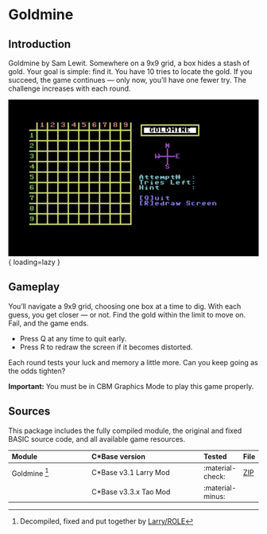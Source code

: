 <style>
    table th:first-of-type {
        width: 40%;
    }
    table th:nth-of-type(2) {
        width: 100%;
    }
    table th:nth-of-type(3) {
        width: 100%;
    }
    table th:nth-of-type(4) {
        width: 100%;
    }
</style>

# Goldmine

## Introduction
Goldmine by Sam Lewit. Somewhere on a 9x9 grid, a box hides a stash of gold. Your goal is simple: find it. You have 10 tries to locate the gold. If you succeed, the game continues — only now, you’ll have one fewer try. The challenge increases with each round.

![opening screen](/assets/images/cbase-games/goldmine/opening-screen.png){ loading=lazy }

## Gameplay
You’ll navigate a 9x9 grid, choosing one box at a time to dig. With each guess, you get closer — or not. Find the gold within the limit to move on. Fail, and the game ends.

- Press Q at any time to quit early.
- Press R to redraw the screen if it becomes distorted.

Each round tests your luck and memory a little more. Can you keep going as the odds tighten?

**Important:** You must be in CBM Graphics Mode to play this game properly.

## Sources
This package includes the fully compiled module, the original and fixed BASIC source code, and all available game resources.

| Module        | C\*Base version        | Tested           | File                        |
| :------------ | :--------------------- | :--------------- | --------------------------- |
| Goldmine [^1] | C\*Base v3.1 Larry Mod | :material-check: | [ZIP](sources/goldmine.zip) |
|               | C\*Base v3.3.x Tao Mod | :material-minus: |                             |

[^1]: Decompiled, fixed and put together by [Larry/ROLE](https://csdb.dk/scener/?id=7207)